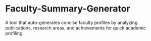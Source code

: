 # Faculty-Summary-Generator
A tool that auto-generates concise faculty profiles by analyzing publications, research areas, and achievements for quick academic profiling.
